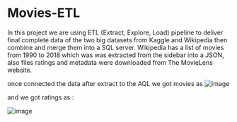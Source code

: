 # Movies-ETL

In this project we are using ETL (Extract, Explore, Load) pipeline to deliver final complete data of the two big datasets from Kaggle and Wikipedia then combine and merge them into a SQL server. Wikipedia has a list of movies from 1990 to 2018 which was was extracted from the sidebar into a JSON, also files ratings and metadata were downloaded from The MovieLens website. 

once connected the data after extract to the AQL we got movies as 
![image](https://user-images.githubusercontent.com/49285767/201453378-67692a63-91bd-4c3e-a899-b597c0ab85b9.png)


and we got ratings as :

![image](https://user-images.githubusercontent.com/49285767/201453344-634d85cb-4f35-4006-83f6-53fc2c4994a8.png)
